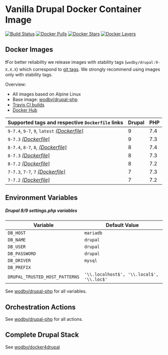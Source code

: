 # Vanilla Drupal Docker Container Image

[![Build Status](https://travis-ci.org/wodby/drupal.svg?branch=master)](https://travis-ci.org/wodby/drupal)
[![Docker Pulls](https://img.shields.io/docker/pulls/wodby/drupal.svg)](https://hub.docker.com/r/wodby/drupal)
[![Docker Stars](https://img.shields.io/docker/stars/wodby/drupal.svg)](https://hub.docker.com/r/wodby/drupal)
[![Docker Layers](https://images.microbadger.com/badges/image/wodby/drupal.svg)](https://microbadger.com/images/wodby/drupal)

## Docker Images

❗For better reliability we release images with stability tags (`wodby/drupal:9-X.X.X`) which correspond to [git tags](https://github.com/wodby/drupal/releases). We strongly recommend using images only with stability tags. 

Overview:

* All images based on Alpine Linux
* Base image: [wodby/drupal-php](https://github.com/wodby/drupal-php)
* [Travis CI builds](https://travis-ci.org/wodby/drupal) 
* [Docker Hub](https://hub.docker.com/r/wodby/drupal)

| Supported tags and respective `Dockerfile` links                                                         | Drupal | PHP |
| -------------------------------------------------------------------------------------------------------- | ------ | --- |
| `9-7.4`, `9-7`, `9`, `latest` [_(Dockerfile)_](https://github.com/wodby/drupal/tree/master/9/Dockerfile) | 9      | 7.4 |
| `9-7.3` [_(Dockerfile)_](https://github.com/wodby/drupal/tree/master/9/Dockerfile)                       | 9      | 7.3 |
| `8-7.4`, `8-7`, `8`, [_(Dockerfile)_](https://github.com/wodby/drupal/tree/master/8/Dockerfile)          | 8      | 7.4 |
| `8-7.3` [_(Dockerfile)_](https://github.com/wodby/drupal/tree/master/8/Dockerfile)                       | 8      | 7.3 |
| `8-7.2` [_(Dockerfile)_](https://github.com/wodby/drupal/tree/master/8/Dockerfile)                       | 8      | 7.2 |
| `7-7.3`, `7-7`, `7` [_(Dockerfile)_](https://github.com/wodby/drupal/tree/master/7/Dockerfile)           | 7      | 7.3 |
| `7-7.2` [_(Dockerfile)_](https://github.com/wodby/drupal/tree/master/7/Dockerfile)                       | 7      | 7.2 |

## Environment Variables

##### Drupal 8/9 settings.php variables

| Variable                       | Default Value                             |
| ------------------------------ | ----------------------------------------- |
| `DB_HOST`                      | `mariadb`                                 |
| `DB_NAME`                      | `drupal`                                  |
| `DB_USER`                      | `drupal`                                  |
| `DB_PASSWORD`                  | `drupal`                                  |
| `DB_DRIVER`                    | `mysql`                                   |
| `DB_PREFIX`                    |                                           |
| `DRUPAL_TRUSTED_HOST_PATTERNS` | `'\\.localhost$', '\\.local$', '\\.loc$'` |

See [wodby/drupal-php](https://github.com/wodby/drupal-php) for all variables.

## Orchestration Actions

See [wodby/drupal-php](https://github.com/wodby/drupal-php) for all actions.

## Complete Drupal Stack

See [wodby/docker4drupal](https://github.com/wodby/docker4drupal)
